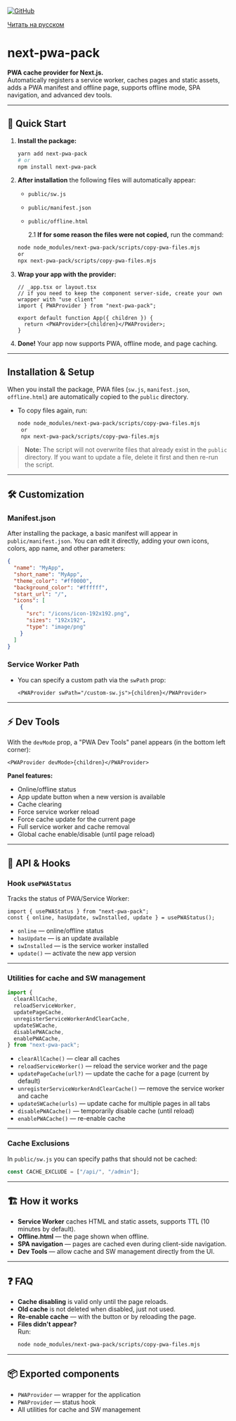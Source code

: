 <!-- [![npm version](https://img.shields.io/npm/v/next-pwa-pack.svg?style=flat-square)](https://www.npmjs.com/package/next-pwa-pack)
[![npm downloads](https://img.shields.io/npm/dm/next-pwa-pack.svg?style=flat-square)](https://www.npmjs.com/package/next-pwa-pack)
[![license](https://img.shields.io/npm/l/next-pwa-pack.svg?style=flat-square)](./LICENSE) -->

[![GitHub](https://img.shields.io/badge/github-next--pwa--pack-blue?logo=github&style=flat-square)](https://github.com/dev-family/next-pwa-pack)

[Читать на русском](./README.ru.md)

# next-pwa-pack

**PWA cache provider for Next.js.**  
Automatically registers a service worker, caches pages and static assets, adds a PWA manifest and offline page, supports offline mode, SPA navigation, and advanced dev tools.

---

## 🚀 Quick Start

1. **Install the package:**

   ```bash
   yarn add next-pwa-pack
   # or
   npm install next-pwa-pack
   ```

2. **After installation** the following files will automatically appear:

   - `public/sw.js`
   - `public/manifest.json`
   - `public/offline.html`

     2.1 **If for some reason the files were not copied,** run the command:

   ```bash
   node node_modules/next-pwa-pack/scripts/copy-pwa-files.mjs
   or
   npx next-pwa-pack/scripts/copy-pwa-files.mjs
   ```

3. **Wrap your app with the provider:**

   ```tsx
   // _app.tsx or layout.tsx
   // if you need to keep the component server-side, create your own wrapper with "use client"
   import { PWAProvider } from "next-pwa-pack";

   export default function App({ children }) {
     return <PWAProvider>{children}</PWAProvider>;
   }
   ```

4. **Done!** Your app now supports PWA, offline mode, and page caching.

---

## Installation & Setup

When you install the package, PWA files (`sw.js`, `manifest.json`, `offline.html`) are automatically copied to the `public` directory.

- To copy files again, run:
  ```bash
  node node_modules/next-pwa-pack/scripts/copy-pwa-files.mjs
   or
   npx next-pwa-pack/scripts/copy-pwa-files.mjs
  ```

> **Note:** The script will not overwrite files that already exist in the `public` directory. If you want to update a file, delete it first and then re-run the script.

---



## 🛠️ Customization

### Manifest.json

After installing the package, a basic manifest will appear in `public/manifest.json`. You can edit it directly, adding your own icons, colors, app name, and other parameters:

```json
{
  "name": "MyApp",
  "short_name": "MyApp",
  "theme_color": "#ff0000",
  "background_color": "#ffffff",
  "start_url": "/",
  "icons": [
    {
      "src": "/icons/icon-192x192.png",
      "sizes": "192x192",
      "type": "image/png"
    }
  ]
}
```

### Service Worker Path

- You can specify a custom path via the `swPath` prop:
  ```tsx
  <PWAProvider swPath="/custom-sw.js">{children}</PWAProvider>
  ```

---

## ⚡ Dev Tools

With the `devMode` prop, a "PWA Dev Tools" panel appears (in the bottom left corner):

```tsx
<PWAProvider devMode>{children}</PWAProvider>
```

**Panel features:**

- Online/offline status
- App update button when a new version is available
- Cache clearing
- Force service worker reload
- Force cache update for the current page
- Full service worker and cache removal
- Global cache enable/disable (until page reload)

---

## 🧩 API & Hooks

### Hook `usePWAStatus`

Tracks the status of PWA/Service Worker:

```tsx
import { usePWAStatus } from "next-pwa-pack";
const { online, hasUpdate, swInstalled, update } = usePWAStatus();
```

- `online` — online/offline status
- `hasUpdate` — is an update available
- `swInstalled` — is the service worker installed
- `update()` — activate the new app version

---

### Utilities for cache and SW management

```ts
import {
  clearAllCache,
  reloadServiceWorker,
  updatePageCache,
  unregisterServiceWorkerAndClearCache,
  updateSWCache,
  disablePWACache,
  enablePWACache,
} from "next-pwa-pack";
```

- `clearAllCache()` — clear all caches
- `reloadServiceWorker()` — reload the service worker and the page
- `updatePageCache(url?)` — update the cache for a page (current by default)
- `unregisterServiceWorkerAndClearCache()` — remove the service worker and cache
- `updateSWCache(urls)` — update cache for multiple pages in all tabs
- `disablePWACache()` — temporarily disable cache (until reload)
- `enablePWACache()` — re-enable cache

---

### Cache Exclusions

In `public/sw.js` you can specify paths that should not be cached:

```js
const CACHE_EXCLUDE = ["/api/", "/admin"];
```

---

## 🏗️ How it works

- **Service Worker** caches HTML and static assets, supports TTL (10 minutes by default).
- **Offline.html** — the page shown when offline.
- **SPA navigation** — pages are cached even during client-side navigation.
- **Dev Tools** — allow cache and SW management directly from the UI.

---

## ❓ FAQ

- **Cache disabling** is valid only until the page reloads.
- **Old cache** is not deleted when disabled, just not used.
- **Re-enable cache** — with the button or by reloading the page.
- **Files didn't appear?**  
  Run:
  ```bash
  node node_modules/next-pwa-pack/scripts/copy-pwa-files.mjs
  ```

---

## 📦 Exported components

- `PWAProvider` — wrapper for the application
- `PWAProvider` — status hook
- All utilities for cache and SW management
